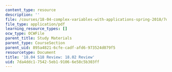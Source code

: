 ```yaml
---
content_type: resource
description: ''
file: /courses/18-04-complex-variables-with-applications-spring-2018/7da4ddc175425eb191066e58c5b303ff_MIT18_04S18_1802Review.pdf
file_type: application/pdf
learning_resource_types: []
ocw_type: OCWFile
parent_title: Study Materials
parent_type: CourseSection
parent_uid: 895a4821-6cfe-cadf-afd6-973524d079f5
resourcetype: Document
title: '18.04 S18 Review: 18.02 Review'
uid: 7da4ddc1-7542-5eb1-9106-6e58c5b303ff
---
```

